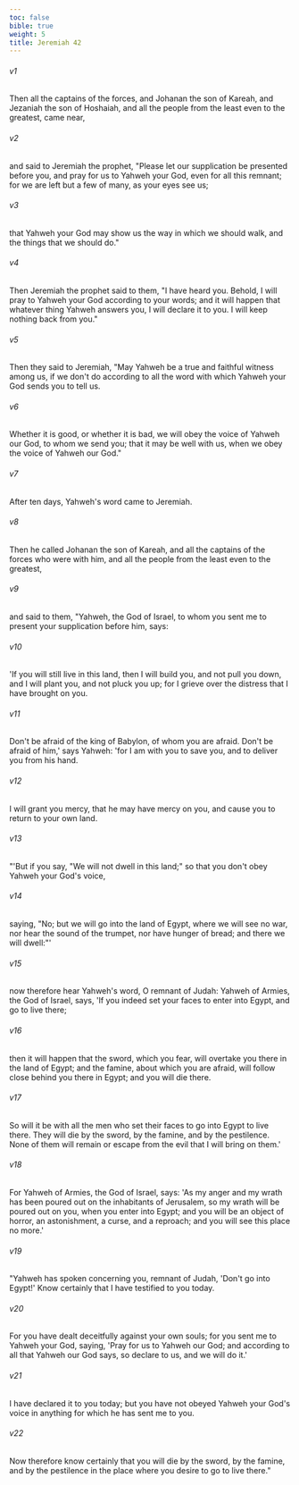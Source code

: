 ```yaml
---
toc: false
bible: true
weight: 5
title: Jeremiah 42
---
```




###### v1 
Then all the captains of the forces, and Johanan the son of Kareah, and Jezaniah the son of Hoshaiah, and all the people from the least even to the greatest, came near, 

###### v2 
and said to Jeremiah the prophet, "Please let our supplication be presented before you, and pray for us to Yahweh your God, even for all this remnant; for we are left but a few of many, as your eyes see us; 

###### v3 
that Yahweh your God may show us the way in which we should walk, and the things that we should do." 

###### v4 
Then Jeremiah the prophet said to them, "I have heard you. Behold, I will pray to Yahweh your God according to your words; and it will happen that whatever thing Yahweh answers you, I will declare it to you. I will keep nothing back from you." 

###### v5 
Then they said to Jeremiah, "May Yahweh be a true and faithful witness among us, if we don't do according to all the word with which Yahweh your God sends you to tell us. 

###### v6 
Whether it is good, or whether it is bad, we will obey the voice of Yahweh our God, to whom we send you; that it may be well with us, when we obey the voice of Yahweh our God." 

###### v7 
After ten days, Yahweh's word came to Jeremiah. 

###### v8 
Then he called Johanan the son of Kareah, and all the captains of the forces who were with him, and all the people from the least even to the greatest, 

###### v9 
and said to them, "Yahweh, the God of Israel, to whom you sent me to present your supplication before him, says: 

###### v10 
'If you will still live in this land, then I will build you, and not pull you down, and I will plant you, and not pluck you up; for I grieve over the distress that I have brought on you. 

###### v11 
Don't be afraid of the king of Babylon, of whom you are afraid. Don't be afraid of him,' says Yahweh: 'for I am with you to save you, and to deliver you from his hand. 

###### v12 
I will grant you mercy, that he may have mercy on you, and cause you to return to your own land. 

###### v13 
"'But if you say, "We will not dwell in this land;" so that you don't obey Yahweh your God's voice, 

###### v14 
saying, "No; but we will go into the land of Egypt, where we will see no war, nor hear the sound of the trumpet, nor have hunger of bread; and there we will dwell:"' 

###### v15 
now therefore hear Yahweh's word, O remnant of Judah: Yahweh of Armies, the God of Israel, says, 'If you indeed set your faces to enter into Egypt, and go to live there; 

###### v16 
then it will happen that the sword, which you fear, will overtake you there in the land of Egypt; and the famine, about which you are afraid, will follow close behind you there in Egypt; and you will die there. 

###### v17 
So will it be with all the men who set their faces to go into Egypt to live there. They will die by the sword, by the famine, and by the pestilence. None of them will remain or escape from the evil that I will bring on them.' 

###### v18 
For Yahweh of Armies, the God of Israel, says: 'As my anger and my wrath has been poured out on the inhabitants of Jerusalem, so my wrath will be poured out on you, when you enter into Egypt; and you will be an object of horror, an astonishment, a curse, and a reproach; and you will see this place no more.' 

###### v19 
"Yahweh has spoken concerning you, remnant of Judah, 'Don't go into Egypt!' Know certainly that I have testified to you today. 

###### v20 
For you have dealt deceitfully against your own souls; for you sent me to Yahweh your God, saying, 'Pray for us to Yahweh our God; and according to all that Yahweh our God says, so declare to us, and we will do it.' 

###### v21 
I have declared it to you today; but you have not obeyed Yahweh your God's voice in anything for which he has sent me to you. 

###### v22 
Now therefore know certainly that you will die by the sword, by the famine, and by the pestilence in the place where you desire to go to live there."
